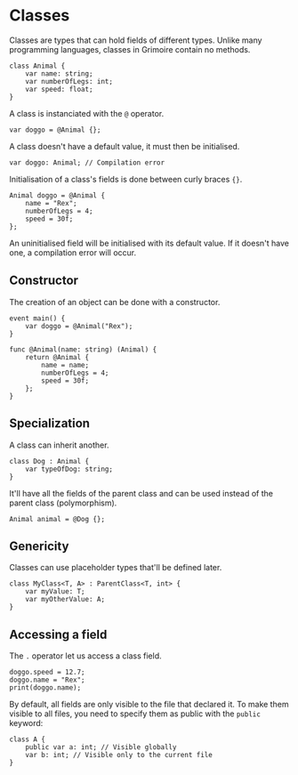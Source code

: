 # Classes

Classes are types that can hold fields of different types.
Unlike many programming languages, classes in Grimoire contain no methods.

```grimoire
class Animal {
    var name: string;
    var numberOfLegs: int;
    var speed: float;
}
```

A class is instanciated with the `@` operator.
```grimoire
var doggo = @Animal {};
```
A class doesn't have a default value, it must then be initialised.
```grimoire
var doggo: Animal; // Compilation error
```

Initialisation of a class's fields is done between curly braces `{}`.
```grimoire
Animal doggo = @Animal {
	name = "Rex";
	numberOfLegs = 4;
    speed = 30f;
};
```
An uninitialised field will be initialised with its default value.
If it doesn't have one, a compilation error will occur.

## Constructor

The creation of an object can be done with a constructor.
```grimoire
event main() {
    var doggo = @Animal("Rex");
}

func @Animal(name: string) (Animal) {
    return @Animal {
        name = name;
        numberOfLegs = 4;
        speed = 30f;
    };
}
```

## Specialization

A class can inherit another.
```grimoire
class Dog : Animal {
    var typeOfDog: string;
}
```
It'll have all the fields of the parent class and can be used instead of the parent class (polymorphism).
```grimoire
Animal animal = @Dog {};
```

## Genericity

Classes can use placeholder types that'll be defined later.
```grimoire
class MyClass<T, A> : ParentClass<T, int> {
	var myValue: T;
	var myOtherValue: A;
}
```

## Accessing a field

The `.` operator let us access a class field.
```grimoire
doggo.speed = 12.7;
doggo.name = "Rex";
print(doggo.name);
```

By default, all fields are only visible to the file that declared it.
To make them visible to all files, you need to specify them as public with the `public` keyword:
```grimoire
class A {
	public var a: int; // Visible globally
	var b: int; // Visible only to the current file
}
```